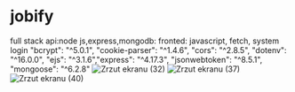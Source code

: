 # jobify
full stack api:node js,express,mongodb: fronted: javascript, fetch, system login
  "bcrypt": "^5.0.1", "cookie-parser": "^1.4.6", "cors": "^2.8.5", "dotenv": "^16.0.0", "ejs": "^3.1.6","express": "^4.17.3", "jsonwebtoken": "^8.5.1",   "mongoose": "^6.2.8"
![Zrzut ekranu (32)](https://user-images.githubusercontent.com/61388692/161437334-4aedc6a1-d5c6-4407-8b58-b57d7568535d.png)
![Zrzut ekranu (37)](https://user-images.githubusercontent.com/61388692/161437341-8014eda3-c434-4f70-ab21-91eef5f4595f.png)
![Zrzut ekranu (40)](https://user-images.githubusercontent.com/61388692/161437344-385cd286-0e10-441f-a94a-cbf7f2d6719f.png)
